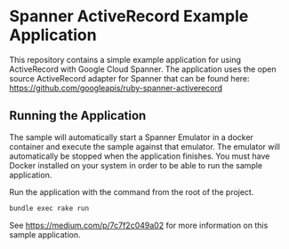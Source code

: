 # Spanner ActiveRecord Example Application

This repository contains a simple example application for using ActiveRecord with Google Cloud Spanner.
The application uses the open source ActiveRecord adapter for Spanner that can be found here:
https://github.com/googleapis/ruby-spanner-activerecord

## Running the Application

The sample will automatically start a Spanner Emulator in a docker container and execute the sample
against that emulator. The emulator will automatically be stopped when the application finishes.
You must have Docker installed on your system in order to be able to run the sample application.

Run the application with the command from the root of the project.

```bash
bundle exec rake run
```

See https://medium.com/p/7c7f2c049a02 for more information on this sample application.
